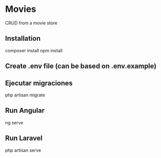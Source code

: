 # Movies
CRUD from a movie store

## Installation
composer install
npm install

## Create .env file (can be based on .env.example)

## Ejecutar migraciones
php artisan migrate

##  Run Angular
ng serve

## Run Laravel
php artisan serve
